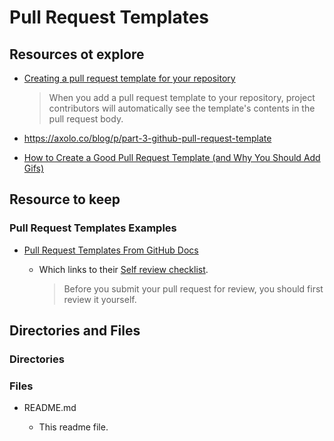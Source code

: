 # Pull Request Templates

## Resources ot explore

- [Creating a pull request template for your repository](https://docs.github.com/en/communities/using-templates-to-encourage-useful-issues-and-pull-requests/creating-a-pull-request-template-for-your-repository)

  > When you add a pull request template to your repository, project contributors will automatically see the template's contents in the pull request body.

- https://axolo.co/blog/p/part-3-github-pull-request-template

- [How to Create a Good Pull Request Template (and Why You Should Add Gifs)](https://dev.to/opensauced/how-to-create-a-good-pull-request-template-and-why-you-should-add-gifs-4i0l)

## Resource to keep

### Pull Request Templates Examples

- [Pull Request Templates From GitHub Docs](https://github.com/github/docs/blob/9c8028d68702e3ea3aec4d42093df1a95dfaa8d1/.github/PULL_REQUEST_TEMPLATE.md)

  - Which links to their [Self review checklist](https://docs.github.com/en/contributing/collaborating-on-github-docs/self-review-checklist).

    > Before you submit your pull request for review, you should first review it yourself.

## Directories and Files

### Directories

### Files

- README.md

  - This readme file.
